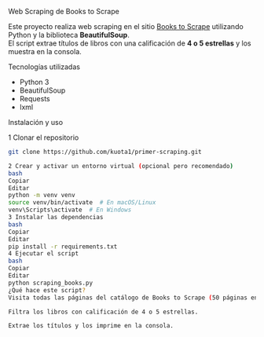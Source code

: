 Web Scraping de Books to Scrape

Este proyecto realiza web scraping en el sitio [Books to Scrape](https://books.toscrape.com/) utilizando Python y la biblioteca **BeautifulSoup**.  
El script extrae títulos de libros con una calificación de **4 o 5 estrellas** y los muestra en la consola.

Tecnologías utilizadas

- Python 3  
- BeautifulSoup  
- Requests
- lxml

 Instalación y uso

1 Clonar el repositorio

```bash
git clone https://github.com/kuota1/primer-scraping.git

2 Crear y activar un entorno virtual (opcional pero recomendado)
bash
Copiar
Editar
python -m venv venv
source venv/bin/activate  # En macOS/Linux
venv\Scripts\activate  # En Windows
3 Instalar las dependencias
bash
Copiar
Editar
pip install -r requirements.txt
4 Ejecutar el script
bash
Copiar
Editar
python scraping_books.py
¿Qué hace este script?
Visita todas las páginas del catálogo de Books to Scrape (50 páginas en total).

Filtra los libros con calificación de 4 o 5 estrellas.

Extrae los títulos y los imprime en la consola.

